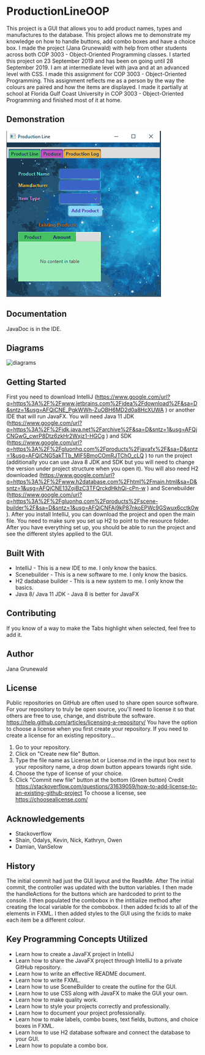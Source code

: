 # ProductionLineOOP

This project is a GUI that allows you to add product names, types and manufactures to the database. This project 
allows me to demonstrate my knowledge on how to handle buttons, add combo boxes and have a choice box. I made the project (Jana Grunewald) with help from other students across both COP 3003 - Object-Oriented Programming classes. I started this project on 23 September 2019 and has been on going until 28 September 2019. I am at intermediate level with java and at an advanced level with CSS. I made this assignment for COP 3003 - Object-Oriented Programming. This assignment reflects me as a person by the way the 
colours are paired and how the items are displayed. I made it partially at school at Florida Gulf Coast University in COP 3003 - Object-Oriented Programming and finished most of it at home.

## Demonstration

![](oop3003.gif)
## Documentation

JavaDoc is in the IDE. 

## Diagrams
<img src="https://i.ibb.co/BNLH0Nq/diagrams.png" alt="diagrams" border="0"></a>

## Getting Started

First you need to download IntelliJ (https://www.google.com/url?q=https%3A%2F%2Fwww.jetbrains.com%2Fidea%2Fdownload%2F&sa=D&sntz=1&usg=AFQjCNE_PgkWWh-ZuOBH6MD2d0a8HcXUWA ) or another IDE that will run JavaFX. You will need Java 11 JDK (https://www.google.com/url?q=https%3A%2F%2Fjdk.java.net%2Farchive%2F&sa=D&sntz=1&usg=AFQjCNGwG_cwrP8Dtz6zkHr2Wxjz1-HGCg ) and SDK (https://www.google.com/url?q=https%3A%2F%2Fgluonhq.com%2Fproducts%2Fjavafx%2F&sa=D&sntz=1&usg=AFQjCNG5akTTb_MlF5BmoCOmRJTChO_cLQ ) to run the project (additionally
you can use Java 8 JDK and SDK but you will need to change the version under project structure when you open it). You will also need 
H2 downloaded (https://www.google.com/url?q=https%3A%2F%2Fwww.h2database.com%2Fhtml%2Fmain.html&sa=D&sntz=1&usg=AFQjCNE13ZojBzC3TFQrckdHkhQj-cPn-w ) and Scenebuilder (https://www.google.com/url?q=https%3A%2F%2Fgluonhq.com%2Fproducts%2Fscene-builder%2F&sa=D&sntz=1&usg=AFQjCNFAj9kP87nkoEPWc9GSwux6cctk0w ). After you install IntelliJ, you can download the project and open the main file. You need to make sure you set up H2 to point to the resource folder. After you have everything set up, you should be able to run the project and see the different styles applied to the GUI.

## Built With

 - IntelliJ - This is a new IDE to me. I only know the basics.
 - Scenebuilder - This is a new software to me. I only know the basics.
 - H2 dadabase builder - This is a new system to me. I only know the basics.
 - Java 8/ Java 11 JDK - Java 8 is better for JavaFX

## Contributing

If you know of a way to make the Tabs highlight when selected, feel free to add it.

## Author

Jana Grunewald

## License

Public repositories on GitHub are often used to share open source software. For your repository to truly be open source, you'll need to license it so that others are free to use, change, and distribute the software. https://help.github.com/articles/licensing-a-repository/
You have the option to choose a license when you first create your repository.
If you need to create a license for an existing repository...

1. Go to your repository.
2. Click on "Create new file" Button.
3. Type the file name as License.txt or License.md in the input box next to your repository name, a drop down button appears towards right side.
4. Choose the type of license of your choice.
5. Click "Commit new file" button at the bottom (Green button) Credit https://stackoverflow.com/questions/31639059/how-to-add-license-to-an-existing-github-project
To choose a license, see https://choosealicense.com/

## Acknowledgements

  - Stackoverflow
  - Shain, Odalys, Kevin, Nick, Kathryn, Owen
  - Damian, VanSelow
  
## History

The initial commit had just the GUI layout and the ReadMe. After The initial commit, the controller was updated with the button variables. I then made the handleActions for the buttons which are hardcoded to print to the console. I then populated the combobox in the intitialize method after creating the local variable for the combobox. I then added fx:ids to all of the elements in FXML. I then added styles to the GUI using the fx:ids to make each item be a different colour.

## Key Programming Concepts Utilized

- Learn how to create a JavaFX project in IntelliJ
- Learn how to share the JavaFX project through IntelliJ to a private GitHub repository.
- Learn how to write an effective README document.
- Learn how to write FXML.
- Learn how to use SceneBuilder to create the outline for the GUI.
- Learn how to use CSS along with JavaFX to make the GUI your own.
- Learn how to make quality work.
- Learn how to style your projects correctly and professionally.
- Learn how to document your project professionally.
- Learn how to make labels, combo boxes, text fields, buttons, and choice boxes in FXML.
- Learn how to use H2 database software and connect the database to your GUI.
- Learn how to populate a combo box. 
